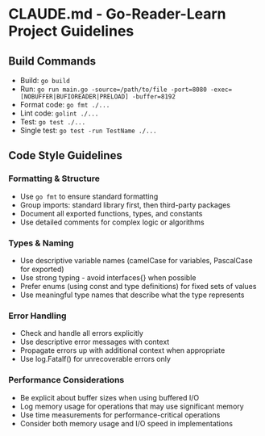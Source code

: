 # CLAUDE.md - Go-Reader-Learn Project Guidelines

## Build Commands
- Build: `go build`
- Run: `go run main.go -source=/path/to/file -port=8080 -exec=[NOBUFFER|BUFIOREADER|PRELOAD] -buffer=8192`
- Format code: `go fmt ./...`
- Lint code: `golint ./...`
- Test: `go test ./...`
- Single test: `go test -run TestName ./...`

## Code Style Guidelines

### Formatting & Structure
- Use `go fmt` to ensure standard formatting
- Group imports: standard library first, then third-party packages
- Document all exported functions, types, and constants
- Use detailed comments for complex logic or algorithms

### Types & Naming
- Use descriptive variable names (camelCase for variables, PascalCase for exported)
- Use strong typing - avoid interfaces{} when possible
- Prefer enums (using const and type definitions) for fixed sets of values
- Use meaningful type names that describe what the type represents

### Error Handling
- Check and handle all errors explicitly
- Use descriptive error messages with context
- Propagate errors up with additional context when appropriate
- Use log.Fatalf() for unrecoverable errors only

### Performance Considerations
- Be explicit about buffer sizes when using buffered I/O
- Log memory usage for operations that may use significant memory
- Use time measurements for performance-critical operations
- Consider both memory usage and I/O speed in implementations